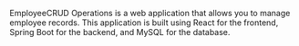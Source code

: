 


EmployeeCRUD Operations is a web application that allows you to manage employee records. This application is built using React for the frontend, Spring Boot for the backend, and MySQL for the database.
